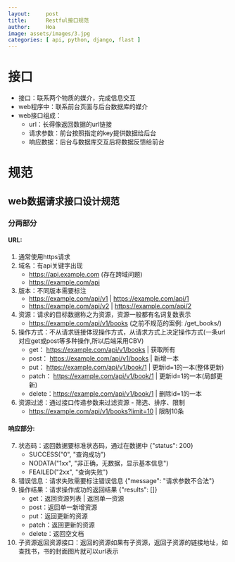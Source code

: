 ```yaml
---
layout:     post
title:      Restful接口规范
author:     Hoa
image: assets/images/3.jpg
categories: [ api, python, django, flast ]
---
```

# 接口
- 接口：联系两个物质的媒介，完成信息交互
- web程序中：联系前台页面与后台数据库的媒介
- web接口组成：
    - url：长得像返回数据的url链接
    - 请求参数：前台按照指定的key提供数据给后台
    - 响应数据：后台与数据库交互后将数据反馈给前台
    
# 规范
## web数据请求接口设计规范
### 分两部分
#### URL:
1. 通常使用https请求
2. 域名：有api关键字出现
	- https://api.example.com  (存在跨域问题)
   - https://example.com/api
3. 版本：不同版本需要标注
   - https://example.com/api/v1 | https://example.com/api/1
   - https://example.com/api/v2 | https://example.com/api/2
4. 资源：请求的目标数据称之为资源，资源一般都有名词复数表示
   - https://example.com/api/v1/books  (之前不规范的案例: /get_books/)
5. 操作方式：不从请求链接体现操作方式，从请求方式上决定操作方式(一条url对应get或post等多种操作,所以后端采用CBV)
   - get：   https://example.com/api/v1/books  | 获取所有
   - post：  https://example.com/api/v1/books  | 新增一本
   - put：   https://example.com/api/v1/book/1 | 更新id=1的一本(整体更新)
   - patch： https://example.com/api/v1/book/1 | 更新id=1的一本(局部更新)
   - delete：https://example.com/api/v1/book/1 | 删除id=1的一本
6. 资源过滤：通过接口传递参数来过滤资源 - 筛选、排序、限制
   - https://example.com/api/v1/books?limit=10 | 限制10条

#### 响应部分:
7. 状态码：返回数据要标准状态码，通过在数据中 {"status": 200}
   - SUCCESS("0", "查询成功")
   - NODATA("1xx", "非正确，无数据，显示基本信息")
   - FEAILED("2xx", "查询失败")
8. 错误信息：请求失败需要标注错误信息  {"message": "请求参数不合法"}
9. 操作结果：请求操作成功的返回结果 {"results": []}
   - get：返回资源列表 | 返回单一资源
   - post：返回单一新增资源
   - put：返回更新的资源
   - patch：返回更新的资源
   - delete：返回空文档
10. 子资源返回资源接口：返回的资源如果有子资源，返回子资源的链接地址，如查找书，书的封面图片就可以url表示


